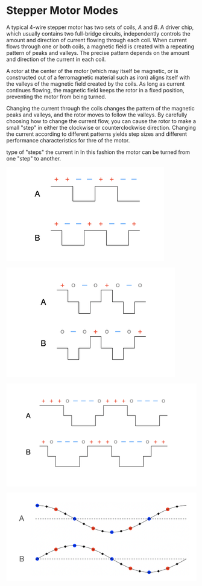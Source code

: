 # Stepper Motor Modes

A typical 4-wire stepper motor has two sets of coils, *A* and *B*.  A driver chip, which usually contains two full-bridge circuits, independently controls the amount and direction of current flowing through each coil.  When current flows through one or both coils, a magnetic field is created with a repeating pattern of peaks and valleys.  The precise pattern depends on the amount and direction of the current in each coil.

A rotor at the center of the motor (which may itself be magnetic, or is constructed out of a ferromagnetic material such as iron) aligns itself with the valleys of the magnetic field created by the coils.  As long as current continues flowing, the magnetic field keeps the rotor in a fixed position, preventing the motor from being turned.

Changing the current through the coils changes the pattern of the magnetic peaks and valleys, and the rotor moves to follow the valleys.  By carefully choosing how to change the current flow, you can cause the rotor to make a small "step" in either the clockwise or counterclockwise direction.  Changing the current according to different patterns yields step sizes and different performance characteristics for thre of the motor.

type of "steps" the current in In this fashion the motor can be turned from one "step" to another.

![fullStep2](images/fullStepTwoPhase.png)

![fullStep1](images/fullStepOnePhase.png)

![halfStep](images/halfStep.png)

![pwmSteps](images/StepperPWM.png)
